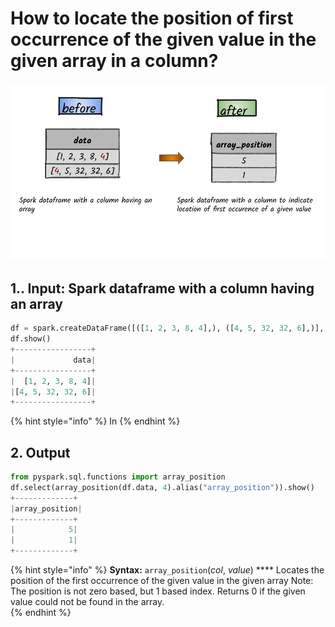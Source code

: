 # How to locate the position of first occurrence of the given value in the given array in a column?

![](../.gitbook/assets/2020_07_20_kleki-11-.png)

## 1..  Input:  Spark dataframe with  a column having an array

```python
df = spark.createDataFrame([([1, 2, 3, 8, 4],), ([4, 5, 32, 32, 6],)], ['data'])
df.show()
+-----------------+
|             data|
+-----------------+
|  [1, 2, 3, 8, 4]|
|[4, 5, 32, 32, 6]|
+-----------------+
```

{% hint style="info" %}
In 
{% endhint %}

## 2.  Output

```python
from pyspark.sql.functions import array_position
df.select(array_position(df.data, 4).alias("array_position")).show()
+-------------+
|array_position|
+-------------+
|            5|
|            1|
+-------------+
```

{% hint style="info" %}
**Syntax:**   `array_position`\(_col_, _value_\)  ****                                                                                                      Locates the position of the first occurrence of the given value in the given array                                                                              Note: The position is not zero based, but 1 based index. Returns 0 if the given value could not be found in the array.                                                                                                                       
{% endhint %}

